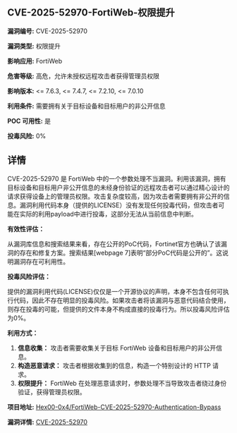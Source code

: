 ## CVE-2025-52970-FortiWeb-权限提升

**漏洞编号:** CVE-2025-52970

**漏洞类型:** 权限提升

**影响应用:** FortiWeb

**危害等级:** 高危，允许未授权远程攻击者获得管理员权限

**影响版本:** <= 7.6.3, <= 7.4.7, <= 7.2.10, <= 7.0.10

**利用条件:** 需要拥有关于目标设备和目标用户的非公开信息

**POC 可用性:** 是

**投毒风险:** 0%

## 详情

CVE-2025-52970 是 FortiWeb 中的一个参数处理不当漏洞。利用该漏洞，拥有目标设备和目标用户非公开信息的未经身份验证的远程攻击者可以通过精心设计的请求获得设备上的管理员权限。攻击复杂度较高，因为攻击者需要拥有非公开的信息。漏洞利用代码本身（提供的LICENSE）没有发现任何投毒代码，但攻击者可能在实际的利用payload中进行投毒，这部分无法从当前信息中判断。

**有效性评估：**

从漏洞库信息和搜索结果来看，存在公开的PoC代码，Fortinet官方也确认了该漏洞的存在和修复方案。搜索结果[webpage 7]表明“部分PoC代码是公开的”。这说明漏洞存在可利用性。

**投毒风险评估：**

提供的漏洞利用代码(LICENSE)仅仅是一个开源协议的声明，本身不包含任何可执行代码，因此不存在明显的投毒风险。如果攻击者将该漏洞与恶意代码结合使用，则存在投毒的可能，但提供的文件本身不构成直接的投毒行为。所以投毒风险评估为0%。

**利用方式：**

1.  **信息收集：** 攻击者需要收集关于目标 FortiWeb 设备和目标用户的非公开信息。
2.  **构造恶意请求：** 攻击者根据收集到的信息，构造一个特别设计的 HTTP 请求。
3.  **权限提升：** FortiWeb 在处理恶意请求时，参数处理不当导致攻击者绕过身份验证，获得管理员权限。

**项目地址:** [Hex00-0x4/FortiWeb-CVE-2025-52970-Authentication-Bypass](https://github.com/Hex00-0x4/FortiWeb-CVE-2025-52970-Authentication-Bypass)

**漏洞详情:** [CVE-2025-52970](https://nvd.nist.gov/vuln/detail/CVE-2025-52970)